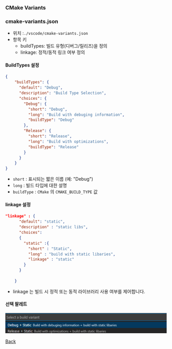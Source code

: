 ### CMake Variants

### cmake-variants.json

* 위치 :`./vscode/cmake-variants.json`
* 항목 키
    - buildTypes: 빌드 유형(디버그/릴리즈)을 정의
    - linkage: 정적/동적 링크 여부 정의

#### BuildTypes 설정

```json
{
    "buildTypes": {
      "default": "Debug",
      "description": "Build Type Selection",
      "choices": {
        "Debug": {
          "short": "Debug",
          "long": "Build with debuging information",
          "buildType": "Debug"
        },
        "Release": {
          "short": "Release",
          "long": "Build with optimizations",
          "buildType": "Release"
        }
      }
    }
}
```

* `short` : 표시되는 짧은 이름 (예: "Debug")
* `long` : 빌드 타입에 대한 설명
* `buildType` : `CMake` 의 `CMAKE_BUILD_TYPE` 값

#### linkage 설정

```json
"linkage" : {
      "default": "static",
      "description" : "static libs",
      "choices":
      {
        "static" :{
          "short" : "Static",
          "long" : "build with static libaries",
          "linkage" : "static"
        }
      }

    }
```

* linkage 는 빌드 시 정적 또는 동적 라이브러리 사용 여부를 제어합니다.

#### 선택 팔레트

<img src="../image/select-variants.png" alt="LLVM Clang">


[Back](../../README.md)